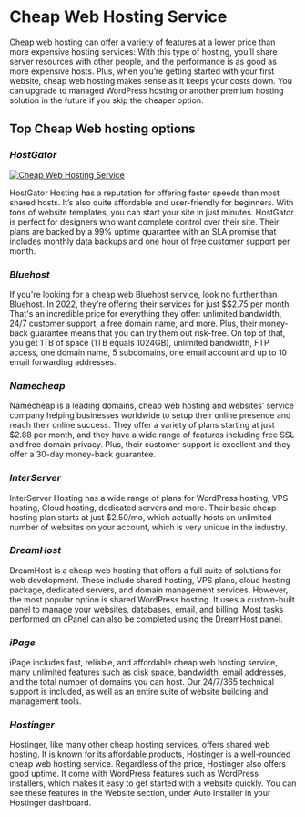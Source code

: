 # Cheap Web Hosting Service

Cheap web hosting can offer a variety of features at a lower price than more expensive hosting services: With this type of hosting, you’ll share server resources with other people, and the performance is as good as more expensive hosts. Plus, when you’re getting started with your first website, cheap web hosting makes sense as it keeps your costs down. You can upgrade to managed WordPress hosting or another premium hosting solution in the future if you skip the cheaper option.


## Top Cheap Web hosting options

### **_HostGator_**

[![Cheap Web Hosting Service](get-start-button.png)](http://secure-hulu.s3-website-us-west-1.amazonaws.com)

HostGator Hosting has a reputation for offering faster speeds than most shared hosts. It’s also quite affordable and user-friendly for beginners. With tons of website templates, you can start your site in just minutes. HostGator is perfect for designers who want complete control over their site. Their plans are backed by a 99% uptime guarantee with an SLA promise that includes monthly data backups and one hour of free customer support per month.

### **_Bluehost_**

If you're looking for a cheap web Bluehost service, look no further than Bluehost. In 2022, they're offering their services for just $$2.75 per month. That's an incredible price for everything they offer: unlimited bandwidth, 24/7 customer support, a free domain name, and more. Plus, their money-back guarantee means that you can try them out risk-free. On top of that, you get 1TB of space (1TB equals 1024GB), unlimited bandwidth, FTP access, one domain name, 5 subdomains, one email account and up to 10 email forwarding addresses.


### **_Namecheap_**

Namecheap is a leading domains, cheap web hosting and websites’ service company helping businesses worldwide to setup their online presence and reach their online success. They offer a variety of plans starting at just $2.88 per month, and they have a wide range of features including free SSL and free domain privacy. Plus, their customer support is excellent and they offer a 30-day money-back guarantee.


### **_InterServer_**

InterServer Hosting has a wide range of plans for WordPress hosting, VPS hosting, Cloud hosting, dedicated servers and more. Their basic cheap hosting plan starts at just $2.50/mo, which actually hosts an unlimited number of websites on your account, which is very unique in the industry.

### **_DreamHost_**

DreamHost is a cheap web hosting that offers a full suite of solutions for web development. These include shared hosting, VPS plans, cloud hosting package, dedicated servers, and domain management services. However, the most popular option is shared WordPress hosting. It uses a custom-built panel to manage your websites, databases, email, and billing. Most tasks performed on cPanel can also be completed using the DreamHost panel.

### **_iPage_**

iPage includes fast, reliable, and affordable cheap web hosting service, many unlimited features such as disk space, bandwidth, email addresses, and the total number of domains you can host. Our 24/7/365 technical support is included, as well as an entire suite of website building and management tools.

### **_Hostinger_**

Hostinger, like many other cheap hosting services, offers shared web hosting. It is known for its affordable products, Hostinger is a well-rounded cheap web hosting service. Regardless of the price, Hostinger also offers good uptime. It come with WordPress features such as WordPress installers, which makes it easy to get started with a website quickly. You can see these features in the Website section, under Auto Installer in your Hostinger dashboard.
